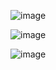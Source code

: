 ![image](https://github.com/nattar-kani/sql-interview-Q-A/assets/98700794/28008ba4-afd4-4dbf-a3f1-55f700efff26)

![image](https://github.com/nattar-kani/sql-interview-Q-A/assets/98700794/b3327873-264b-4177-a17c-83ae549da396)

![image](https://github.com/nattar-kani/sql-interview-Q-A/assets/98700794/23afa017-2d30-40f1-84e9-14202f7aa89b)

